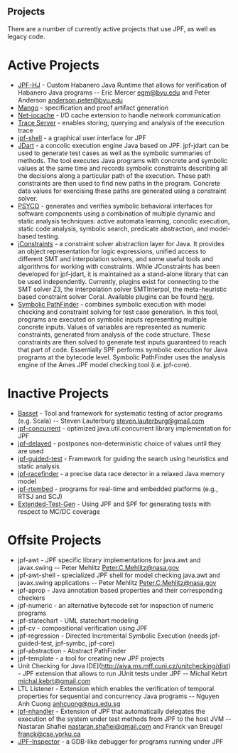 ## Projects ##
There are a number of currently active projects that use JPF, as well as legacy code.

# Active Projects #
* [JPF-HJ](https://jpf.byu.edu/jpf-hj) - Custom Habanero Java Runtime that allows for verification of Habanero Java programs -- Eric Mercer <egm@byu.edu> and Peter Anderson <anderson.peter@byu.edu>
* [Mango](https://jpf.byu.edu/hg/jpf-mango) - specification and proof artifact generation
* [Net-iocache](https://bitbucket.org/cyrille.artho/net-iocache) - I/O cache extension to handle network communication
* [Trace Server](https://babelfish.arc.nasa.gov/trac/jpf/wiki/projects/jpf-trace-server) - enables storing, querying and analysis of the execution trace
* [jpf-shell](https://jpf.byu.edu/hg/jpf-shell) - a graphical user interface for JPF
* [JDart](https://github.com/psycopaths/jdart/) - a concolic execution engine Java based on JPF. jpf-jdart can be used to generate test cases as well as the symbolic summaries of methods. The tool executes Java programs with concrete and symbolic values at the same time and records symbolic constraints describing all the decisions along a particular path of the execution. These path constraints are then used to find new paths in the program. Concrete data values for exercising these paths are generated using a constraint solver.
* [PSYCO](https://github.com/psycopaths/psyco/) - generates and verifies symbolic behavioral interfaces for software components using a combination of multiple dynamic and static analysis techniques: active automata learning, concolic execution, static code analysis, symbolic search, predicate abstraction, and model-based testing.
* [jConstraints](https://github.com/psycopaths/jconstraints/) - a constraint solver abstraction layer for Java. It provides an object representation for logic expressions, unified access to different SMT and interpolation solvers, and some useful tools and algorithms for working with constraints. While JConstraints has been developed for jpf-jdart, it is maintained as a stand-alone library that can be used independently. Currently, plugins exist for connecting to the SMT solver Z3, the interpolation solver SMTInterpol, the meta-heuristic based constraint solver Coral. Available plugins can be found [here](https://github.com/psycopaths/).
* [Symbolic PathFinder](https://github.com/SymbolicPathFinder) - combines symbolic execution with model checking and constraint solving for test case generation. In this tool, programs are executed on symbolic inputs representing multiple concrete inputs. Values of variables are represented as numeric constraints, generated from analysis of the code structure. These constraints are then solved to generate test inputs guaranteed to reach that part of code. Essentially SPF performs symbolic execution for Java programs at the bytecode level. Symbolic PathFinder uses the analysis engine of the Ames JPF model checking tool (i.e. jpf-core).

# Inactive Projects #
* [Basset](https://babelfish.arc.nasa.gov/hg/jpf/jpf-actor) - Tool and framework for systematic testing of actor programs (e.g. Scala) -- Steven Lauterburg <steven.lauterburg@gmail.com>
* [jpf-concurrent](https://babelfish.arc.nasa.gov/hg/jpf/jpf-concurrent/summary) - optimized java.util.concurrent library implementation for JPF
* [jpf-delayed](https://babelfish.arc.nasa.gov/hg/jpf/jpf-delayed) - postpones non-deterministic choice of values until they are used
* [jpf-guided-test](https://jpf.byu.edu/hg/jpf-guided-test) - Framework for guiding the search using heuristics and static analysis
* [jpf-racefinder](https://babelfish.arc.nasa.gov/hg/jpf/jpf-racefinder) - a precise data race detector in a relaxed Java memory model
* [jpf-rtembed](https://babelfish.arc.nasa.gov/hg/jpf/jpf-rtembed) - programs for real-time and embedded platforms (e.g., RTSJ and SCJ)
* [Extended-Test-Gen](https://babelfish.arc.nasa.gov/hg/jpf/jpf-extended-test-gen) - Using JPF and SPF for generating tests with respect to MC/DC coverage

# Offsite Projects #
* jpf-awt - JPF specific library implementations for java.awt and javax.swing -- Peter Mehlitz <Peter.C.Mehlitz@nasa.gov>
* jpf-awt-shell - specialized JPF shell for model checking java.awt and javax.swing applications -- Peter Mehlitz <Peter.C.Mehlitz@nasa.gov>
* jpf-aprop - Java annotation based properties and their corresponding checkers
* jpf-numeric - an alternative bytecode set for inspection of numeric programs
* jpf-statechart - UML statechart modeling
* jpf-cv - compositional verification using JPF
* jpf-regression - Directed Incremental Symbolic Execution (needs jpf-guided-test, jpf-symbc, jpf-core)
* jpf-abstraction - Abstract PathFinder
* jpf-template - a tool for creating new JPF projects
* Unit Checking for Java IDE](http://aiya.ms.mff.cuni.cz/unitchecking/dist) - JPF extension that allows to run JUnit tests under JPF -- Michal Kebrt <michal.kebrt@gmail.com>
* LTL Listener - Extension which enables the verification of temporal properties for sequential and concurrency Java programs -- Nguyen Anh Cuong <anhcuong@nus.edu.sg>
* [jpf-nhandler](https://bitbucket.org/nastaran/jpf-nhandler) - Extension of JPF that automatically delegates the execution of the system under test methods from JPF to the host JVM -- Nastaran Shafiei <nastaran.shafiei@gmail.com> and Franck van Breugel <franck@cse.yorku.ca>
* [JPF-Inspector](https://github.com/d3sformal/jpf-inspector/) - a GDB-like debugger for programs running under JPF


